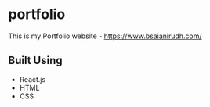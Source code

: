 # portfolio

This is my Portfolio website - https://www.bsaianirudh.com/

## Built Using

- React.js
- HTML
- CSS
